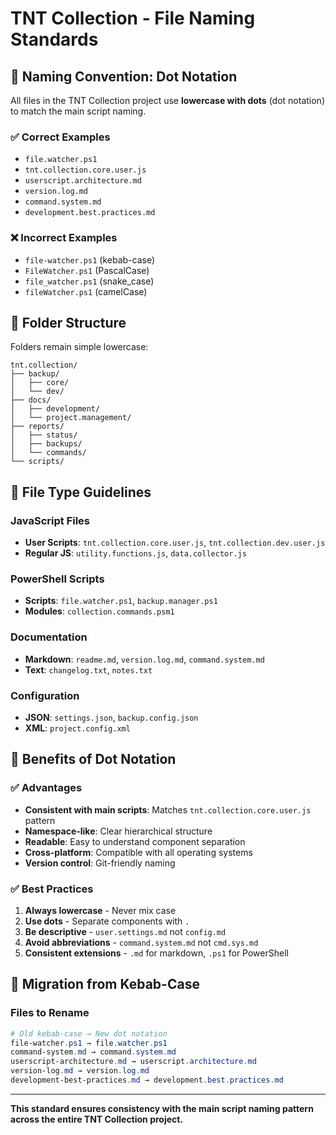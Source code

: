# TNT Collection - File Naming Standards

## 🎯 Naming Convention: Dot Notation

All files in the TNT Collection project use **lowercase with dots** (dot notation) to match the main script naming.

### ✅ Correct Examples
- `file.watcher.ps1`
- `tnt.collection.core.user.js` 
- `userscript.architecture.md`
- `version.log.md`
- `command.system.md`
- `development.best.practices.md`

### ❌ Incorrect Examples
- `file-watcher.ps1` (kebab-case)
- `FileWatcher.ps1` (PascalCase)
- `file_watcher.ps1` (snake_case)
- `fileWatcher.ps1` (camelCase)

## 📁 Folder Structure
Folders remain simple lowercase:
```
tnt.collection/
├── backup/
│   ├── core/
│   └── dev/
├── docs/
│   ├── development/
│   └── project.management/
├── reports/
│   ├── status/
│   ├── backups/
│   └── commands/
└── scripts/
```

## 🎯 File Type Guidelines

### JavaScript Files
- **User Scripts**: `tnt.collection.core.user.js`, `tnt.collection.dev.user.js`
- **Regular JS**: `utility.functions.js`, `data.collector.js`

### PowerShell Scripts  
- **Scripts**: `file.watcher.ps1`, `backup.manager.ps1`
- **Modules**: `collection.commands.psm1`

### Documentation
- **Markdown**: `readme.md`, `version.log.md`, `command.system.md`
- **Text**: `changelog.txt`, `notes.txt`

### Configuration
- **JSON**: `settings.json`, `backup.config.json`
- **XML**: `project.config.xml`

## 🔧 Benefits of Dot Notation

### ✅ Advantages
- **Consistent with main scripts**: Matches `tnt.collection.core.user.js` pattern
- **Namespace-like**: Clear hierarchical structure
- **Readable**: Easy to understand component separation
- **Cross-platform**: Compatible with all operating systems
- **Version control**: Git-friendly naming

### ✅ Best Practices
1. **Always lowercase** - Never mix case
2. **Use dots** - Separate components with `.`
3. **Be descriptive** - `user.settings.md` not `config.md`
4. **Avoid abbreviations** - `command.system.md` not `cmd.sys.md`
5. **Consistent extensions** - `.md` for markdown, `.ps1` for PowerShell

## 🔄 Migration from Kebab-Case

### Files to Rename
```powershell
# Old kebab-case → New dot notation
file-watcher.ps1 → file.watcher.ps1
command-system.md → command.system.md
userscript-architecture.md → userscript.architecture.md
version-log.md → version.log.md
development-best-practices.md → development.best.practices.md
```

---

**This standard ensures consistency with the main script naming pattern across the entire TNT Collection project.**

